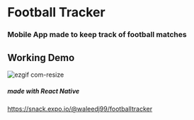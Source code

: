 
# Football Tracker
### Mobile App made to keep track of football matches

## Working Demo


![ezgif com-resize](https://user-images.githubusercontent.com/19192316/109976150-74172a00-7d21-11eb-8072-de9f1aefee90.gif)







##### made with React Native
https://snack.expo.io/@waleedj99/footballtracker
